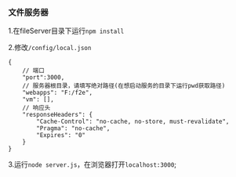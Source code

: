 ### 文件服务器

1.在fileServer目录下运行`npm install`

2.修改`/config/local.json`

```
{
    // 端口
    "port":3000,
    // 服务器根目录，请填写绝对路径(在想启动服务的目录下运行pwd获取路径)
    "webapps": "F:/f2e",
    "vm": [],
    // 响应头
    "responseHeaders": {
        "Cache-Control": "no-cache, no-store, must-revalidate",
        "Pragma": "no-cache",
        "Expires": "0"
    }
}
```

3.运行`node server.js`，在浏览器打开`localhost:3000`;